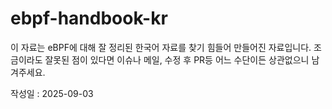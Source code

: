# ebpf-handbook-kr
이 자료는 eBPF에 대해 잘 정리된 한국어 자료를 찾기 힘들어 만들어진 자료입니다.
조금이라도 잘못된 점이 있다면 이슈나 메일, 수정 후 PR등 어느 수단이든 상관없으니 남겨주세요.

작성일 : 2025-09-03